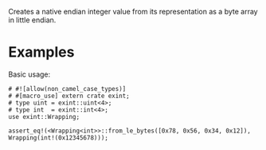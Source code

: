 Creates a native endian integer value from its representation as a byte array in little endian.

# Examples

Basic usage:

```
# #![allow(non_camel_case_types)]
# #[macro_use] extern crate exint;
# type uint = exint::uint<4>;
# type int  = exint::int<4>;
use exint::Wrapping;

assert_eq!(<Wrapping<int>>::from_le_bytes([0x78, 0x56, 0x34, 0x12]), Wrapping(int!(0x12345678)));
```
